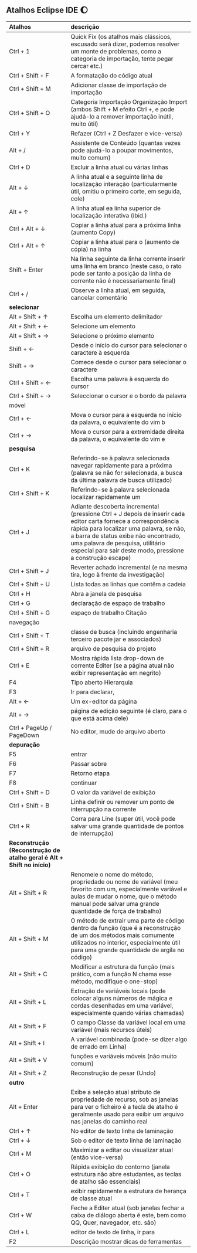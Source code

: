 ## Atalhos Eclipse IDE :moon:

| Atalhos                                                      | descrição                                                    |
| :----------------------------------------------------------- | :----------------------------------------------------------- |
| Ctrl + 1                                                     | Quick Fix (os atalhos mais clássicos, escusado será dizer, podemos resolver um monte de problemas, como a categoria de importação, tente pegar cercar etc.) |
| Ctrl + Shift + F                                             | A formatação do código atual                                 |
| Ctrl + Shift + M                                             | Adicionar classe de importação de importação                 |
| Ctrl + Shift + O                                             | Categoria Importação Organização Import (ambos Shift + M efeito Ctrl +, e pode ajudá-lo a remover importação inútil, muito útil) |
| Ctrl + Y                                                     | Refazer (Ctrl + Z Desfazer e vice-versa)                     |
| Alt + /                                                      | Assistente de Conteúdo (quantas vezes pode ajudá-lo a poupar movimentos, muito comum) |
| Ctrl + D                                                     | Excluir a linha atual ou várias linhas                       |
| Alt + ↓                                                      | A linha atual e a seguinte linha de localização interação (particularmente útil, omitiu o primeiro corte, em seguida, cole) |
| Alt + ↑                                                      | A linha atual ea linha superior de localização interativa (ibid.) |
| Ctrl + Alt + ↓                                               | Copiar a linha atual para a próxima linha (aumento Copy)     |
| Ctrl + Alt + ↑                                               | Copiar a linha atual para o (aumento de cópia) na linha      |
| Shift + Enter                                                | Na linha seguinte da linha corrente inserir uma linha em branco (neste caso, o rato pode ser tanto a posição da linha de corrente não é necessariamente final) |
| Ctrl + /                                                     | Observe a linha atual, em seguida, cancelar comentário       |
| **selecionar**                                               |                                                              |
| Alt + Shift + ↑                                              | Escolha um elemento delimitador                              |
| Alt + Shift + ←                                              | Selecione um elemento                                        |
| Alt + Shift + →                                              | Selecione o próximo elemento                                 |
| Shift + ←                                                    | Desde o início do cursor para selecionar o caractere à esquerda |
| Shift + →                                                    | Comece desde o cursor para selecionar o caractere            |
| Ctrl + Shift + ←                                             | Escolha uma palavra à esquerda do cursor                     |
| Ctrl + Shift + →                                             | Seleccionar o cursor e o bordo da palavra                    |
| móvel                                                        |                                                              |
| Ctrl + ←                                                     | Mova o cursor para a esquerda no início da palavra, o equivalente do vim b |
| Ctrl + →                                                     | Mova o cursor para a extremidade direita da palavra, o equivalente do vim e |
| **pesquisa**                                                 |                                                              |
| Ctrl + K                                                     | Referindo-se à palavra selecionada navegar rapidamente para a próxima (palavra se não for selecionada, a busca da última palavra de busca utilizado) |
| Ctrl + Shift + K                                             | Referindo-se à palavra selecionada localizar rapidamente um  |
| Ctrl + J                                                     | Adiante descoberta incremental (pressione Ctrl + J depois de inserir cada editor carta fornece a correspondência rápida para localizar uma palavra, se não, a barra de status exibe não encontrado, uma palavra de pesquisa, utilitário especial para sair deste modo, pressione a construção escape) |
| Ctrl + Shift + J                                             | Reverter achado incremental (e na mesma tira, logo à frente da investigação) |
| Ctrl + Shift + U                                             | Lista todas as linhas que contêm a cadeia                    |
| Ctrl + H                                                     | Abra a janela de pesquisa                                    |
| Ctrl + G                                                     | declaração de espaço de trabalho                             |
| Ctrl + Shift + G                                             | espaço de trabalho Citação                                   |
| navegação                                                    |                                                              |
| Ctrl + Shift + T                                             | classe de busca (incluindo engenharia terceiro pacote jar e associados) |
| Ctrl + Shift + R                                             | arquivo de pesquisa do projeto                               |
| Ctrl + E                                                     | Mostra rápida lista drop-down de corrente Editer (se a página atual não exibir representação em negrito) |
| F4                                                           | Tipo aberto Hierarquia                                       |
| F3                                                           | Ir para declarar,                                            |
| Alt + ←                                                      | Um ex-editor da página                                       |
| Alt + →                                                      | página de edição seguinte (é claro, para o que está acima dele) |
| Ctrl + PageUp / PageDown                                     | No editor, mude de arquivo aberto                            |
| **depuração**                                                |                                                              |
| F5                                                           | entrar                                                       |
| F6                                                           | Passar sobre                                                 |
| F7                                                           | Retorno etapa                                                |
| F8                                                           | continuar                                                    |
| Ctrl + Shift + D                                             | O valor da variável de exibição                              |
| Ctrl + Shift + B                                             | Linha definir ou remover um ponto de interrupção na corrente |
| Ctrl + R                                                     | Corra para Line (super útil, você pode salvar uma grande quantidade de pontos de interrupção) |
| **Reconstrução (Reconstrução de atalho geral é Alt + Shift no início)** |                                                              |
| Alt + Shift + R                                              | Renomeie o nome do método, propriedade ou nome de variável (meu favorito com um, especialmente variável e aulas de mudar o nome, que o método manual pode salvar uma grande quantidade de força de trabalho) |
| Alt + Shift + M                                              | O método de extrair uma parte de código dentro da função (que é a reconstrução de um dos métodos mais comumente utilizados no interior, especialmente útil para uma grande quantidade de argila no código) |
| Alt + Shift + C                                              | Modificar a estrutura da função (mais prático, com a função N chama esse método, modifique o one-stop) |
| Alt + Shift + L                                              | Extração de variáveis locais (pode colocar alguns números de mágica e cordas desenhadas em uma variável, especialmente quando várias chamadas) |
| Alt + Shift + F                                              | O campo Classe da variável local em uma variável (mais recursos úteis) |
| Alt + Shift + I                                              | A variável combinada (pode-se dizer algo de errado em Linha) |
| Alt + Shift + V                                              | funções e variáveis móveis (não muito comum)                 |
| Alt + Shift + Z                                              | Reconstrução de pesar (Undo)                                 |
| **outro**                                                    |                                                              |
| Alt + Enter                                                  | Exibe a seleção atual atributo de propriedade de recurso, sob as janelas para ver o ficheiro é a tecla de atalho é geralmente usado para exibir um arquivo nas janelas do caminho real |
| Ctrl + ↑                                                     | No editor de texto linha de laminação                        |
| Ctrl + ↓                                                     | Sob o editor de texto linha de laminação                     |
| Ctrl + M                                                     | Maximizar a editar ou visualizar atual (então vice-versa)    |
| Ctrl + O                                                     | Rápida exibição do contorno (janela estrutura não abre estudantes, as teclas de atalho são essenciais) |
| Ctrl + T                                                     | exibir rapidamente a estrutura de herança de classe atual    |
| Ctrl + W                                                     | Feche a Editer atual (sob janelas fechar a caixa de diálogo aberta é este, bem como QQ, Quer, navegador, etc. são) |
| Ctrl + L                                                     | editor de texto de linha, ir para                            |
| F2                                                           | Descrição mostrar dicas de ferramentas                       |